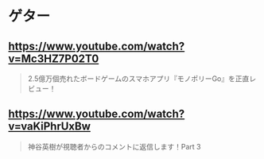 # ゲター

## https://www.youtube.com/watch?v=Mc3HZ7P02T0

> 2.5億万個売れたボードゲームのスマホアプリ『モノポリーGo』を正直レビュー！ 

## https://www.youtube.com/watch?v=vaKiPhrUxBw

> 神谷英樹が視聴者からのコメントに返信します！Part 3 
